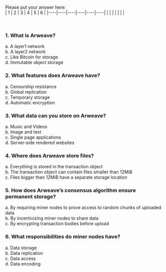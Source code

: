 
Please put your answer here:  
| 1 | 2 | 3 | 4 | 5 | 6 |
|----|----|----|----|----|----|
|   |   |   |   |   |   |

<br>

### 1. What is Arweave?

a. A layer1 network  
b. A layer2 network  
c. Like Bitcoin for storage  
d. Immutable object storage


### 2. What features does Arweave have?

a. Censorship resistance  
b. Global replication  
c. Temporary storage  
d. Automatic encryption

### 3. What data can you store on Arweave?

a. Music and Videos  
b. Image and text  
c. Single page applications  
d. Server-side rendered websites

### 4. Where does Arweave store files?

a. Everything is stored in the transaction object  
b. The transaction object can contain files smaller than 12MiB  
c. Files bigger than 12MiB have a separate storage location 

### 5. How does Arweave’s consensus algorithm ensure permanent storage?

a. By requiring miner nodes to prove access to random chunks of uploaded data  
b. By incentivizing miner nodes to share data  
c. By encrypting transaction bodies before upload

### 6. What responsibilities do miner nodes have?

a. Data storage  
b. Data replication  
c. Data access  
d. Data encoding

